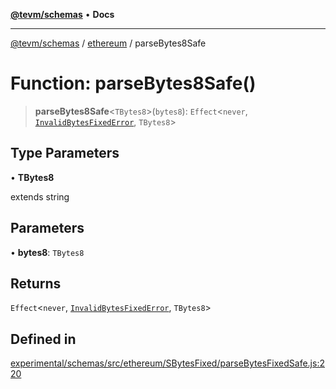 [**@tevm/schemas**](../../README.md) • **Docs**

***

[@tevm/schemas](../../modules.md) / [ethereum](../README.md) / parseBytes8Safe

# Function: parseBytes8Safe()

> **parseBytes8Safe**\<`TBytes8`\>(`bytes8`): `Effect`\<`never`, [`InvalidBytesFixedError`](../classes/InvalidBytesFixedError.md), `TBytes8`\>

## Type Parameters

• **TBytes8**

extends string

## Parameters

• **bytes8**: `TBytes8`

## Returns

`Effect`\<`never`, [`InvalidBytesFixedError`](../classes/InvalidBytesFixedError.md), `TBytes8`\>

## Defined in

[experimental/schemas/src/ethereum/SBytesFixed/parseBytesFixedSafe.js:220](https://github.com/evmts/tevm-monorepo/blob/main/experimental/schemas/src/ethereum/SBytesFixed/parseBytesFixedSafe.js#L220)
